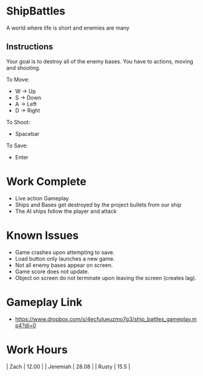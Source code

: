 # ShipBattles
A world where life is short and enemies are many

## Instructions

Your goal is to destroy all of the enemy bases. You have to actions, moving and shooting.  

To Move:
- W -> Up
- S -> Down
- A -> Left 
- D -> Right

To Shoot:
- Spacebar

To Save:
- Enter

# Work Complete
- Live action Gameplay
- Ships and Bases get destroyed by the project bullets from our ship
- The AI ships follow the player and attack

# Known Issues
- Game crashes upon attempting to save.
- Load button only launches a new game.
- Not all enemy bases appear on screen.
- Game score does not update. 
- Object on screen do not terminate upon leaving the screen (creates lag).

# Gameplay Link 
- https://www.dropbox.com/s/4ecfulueuzmo7g3/ship_battles_gameplay.mp4?dl=0

# Work Hours
| Zach | 12.00 |
| Jeremiah | 28.08 |
| Rusty | 15.5 | 
